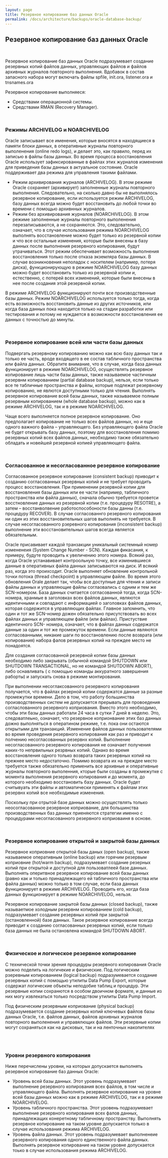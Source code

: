 ```yaml
---
layout: page
title: Резервное копирование баз данных Oracle
permalink: /docs/architecture/backups/oracle-database-backup/
---
```




<h2>Резервное копирование баз данных Oracle</h2><br/>

Резервное копирование баз данных Oracle подразумевает создание резервных копий файлов данных, управляющих файлов и файлов архивных журналов повторного выполнения.
Вдобавок в состав запасного набора могут включать файлы spfile, init.ora, listener.ora и tnsnames.ora


Резервное копирование выполняеся:


<ul>
<li>Средствами операционной системы. </li>
<li>Средствами RMAN (Recovery Manager). </li>
</ul>

<br/>
<h3>Режимы ARCHIVELOG  и NOARCHIVELOG</h3>


Oracle записывает все именения, которые вносятся в находящиеся в памяти блоки данных, в оперативные журналы повторного выполенения (online redo logs), и делает это, как правило, перед их записью в файлы базы данных. Во время процесса восстановления Oracle использует зафиксированные в файлах этих журналов изменения для приведения базы данных в актуальное состояние. Oracle поддерживает два режима для управления такими файлами.


<ul>
<li>Режим архивирования журналов (ARCHIVELOG). В этом режиме Oracle сохраняет (архивирует) заполненные журналы повторного выполнения. Следовательно, на сколько давно бы не выполнялось резервное копирование, если используется режим ARCHIVELOG, базу данных всегда можно будет восстановить до любой точки во времени с помощью архивнных журналов. </li>

<li>
Режим без архивирования журналов (NOARCHIVELOG). В этом режиме заполненные журналы повторного выполенения перезаписываются, а не сохраняются. Это, следовательно, означает, что в случае использования режима NOARCHIVELOG выполнять восстановление можно будет только из резервной копии и что все остальные изменения, которые были внесены в базу данных после выполнения резервного копирования, будут утрачиваться. Этот режим обеспечивает возможность выполнения восстановления только после отказа экземляра базы данных.  В случае возникновения неполадок с носителем (например, потеря диска), функционирующую в режиме NOARCHIVELOG базу данных можно будет восстановить только из резервной копии и, естественно, с потерей всех изменений, которые были внесены в нее после создания этой резервной копии. </li>
</ul>

В режиме ARCHIVELOG функционируют почти все производственные базы данных. Режим NOARCHIVELOG используется только  тогда, когда есть возможность восстановить данные из других источников, или когда база данных пока находится только на стадии разработки или тестирования и потому не нуждается в возможности восстановления ее данных с точностью до минуты.

<br/>
<h3>Резервное копирование всей или части базы данных</h3>


Подвергать резервному копированию можно как всю базу данных так и только ее часть, вроде входящего в ее состав табличного пространства или файла данных. Обратите внимание, что в случае, когда база данных функционирует в режиме NOARCHIVELOG, осуществлять резервное копирование лишь части базы данных, также называемое частичным резервнм копированием (partial database backup), нельзя, если только все те табличные пространства и файлы, которые подлежат  резервному копированию, не явлются доступными только для чтения.  Выполнять резервное копирование всей базы данных, также называемое полным резервным копированием (whole database backup), можно как в режиме ARCHIVELOG, так и в режиме NOARCHIVELOG.


Чаще всего выполняется полное резервное копирование. Оно предполагает копирование не только всех файлов данных, но и еще одного важного файла – управляющего.  Без управляющего файла Oracle не будет открывать базу данных, поэтому для восстановления помимо резервных копий всех файлов данных, необходимо также обязательно обладать и новейшей резервной копией управляющего файла.

<br/>
<h3>Согласованное и несогласованное резервное копирование</h3>



Согласованное резервное копирование (consistent backup) приводит к созданию согласованных резервных копий и не требует проводить процесс восстановления.  При применении резервной копии для восстановления базы данных или ее части (например, табличного пространства или файла данных), сначала обычно требуется проветси восстновление данных из резервной копии (т.е. процедуру RESOTRE), а затем – восстанволвение работоспособоности базы данны (т.е. процедуру RECOVER). В случае согласованнго резервного копирования ни один из этих восстановительных шагов выполнять не требуется. В случае несогласованного рзеревного копирования (inconsistent backup) выполнение эти восстановительных шагов всегда является обязательным.


Oracle присавивает каждой транзакции уникальный системный номер измененеия (System Change Number - SCN). Каждая фикасания, к примеру, будуте проводить к увеличению этого номера. Всякий раз, когда Oracle устанавивает контроольную точку, все изменившиеся данные в оперативных файла данных записываются на диск.  И всякий раз, когда это проихсодит. Oracle выполняет обновление контрольной точки потока (thread checkpoint) в управляющем файле. Во время этого обновления Orale делает так, чтобы все доступные для чтения и записи файлы данных и управляющие файлы соглаовались с одним и тем же SCN-номером. База данных считается согласованной тогда, когда SCN-номера, хранмые  в заголовках всех файлов данных, являются идентичными и совпадают с информацией о заголовках файлов данных, которая содержится в управляющих файлах. Главное запомнить, что один и тот же SCN-номер дожен обязательно присутствовать во всех файлах данных и управляющем файле (или файлах). Пристуствие идентичного SCN- номера, означает, что в файлах данных содержатся данные за один и тот же промежуток времени. Если данные являются согласованными, никакие шаги по восстановлению после возврата (или копирования) набора фалов резервных копий на преждее место не понадоятся.


Для создания согласованной резервной копии базы данных необходимо либо закрывать (обычной командой SHUTDOWN или SHUTDOWN TRANSACTIONAL, но не командой SHUTDOWN ABORT), либо оснавливать  ( с помощью команды аккуратного завершения раборты) и запускать снова в режиме монтирования.


При выполнении несоглаксованного резервного копирования получается, что в файлах резерной копии содержатся данные за разные промежутки времени. Дело в том, что работу большинства производственных систем не допускается прерывать для провоедения согласлованного резервного коприования. Вместо этого необходимо, чтобы эти базы данных работали 24 часа в сутки 7 дней в неделю. Это, следоватлеьно, означает, что резервное коприонвание этих баз данных дожно выполняться в оператином режиме, т.е. пока они остаются открытыми для транзакций.  Изменение файлов данных пользователями во время проведения резервного копирования  как раз и приводит к полчению несогласованных резервнх копий. Выполнение несогласованного резервного копирования не означает получения каких-то непрвильных резрвных  копий.  Однако во время восстановления одного только возврата таких резервных копий на прежнее место недостаточно. Помимо возврата их на преждее место требуется также обязательно применить все архивные и оперативные журналы повторного выполенния, кторые были созданы в промежутке с момента выполнения резервного копирования и до момента, до которого необходимо восстановить базу данных. Oracle будет считывуать эти файлы и автоматически применять к файлам этих резервнх копий все необходимые изменения.

Поскольку при отрытой базе данных можно осуществлять только неосогласованное резервное коприование, для большинства производственных баз данных приеняются стратегии именно с процедурами несогласованного резервного коприоваиня в основе.

<br/>
<h3>Резервное копирование открытой и закрытой базы данных</h3>


Резервное коприовние открытой базы даных (open backup), также называемое оперативным (online backup) или горячим резервым коприовние (hot/warm backup), подразумевает создание резерных копий при открытой и доступной для пользоватлеей базе данных. Выполнять оперитвное резервное копирование всей базы данных (равно как и только принадлежащего ей табличного пространства или файла данных) можно только в том случае, если база данных функционирует в режиме ARCHIVELOG. Проводить его, когда база данных функционирует в режиме NOARCHIVELOG, нельзя.

Резервное копирование закрытой базы данных (closed backup), также называетмое холодным резервнм копированием (cold backup), подразумевает создание резервных копий при закрытой (остановленной) базе данных. Такое резервное копирование всегда приводит к созданию согласованных резервных копий, если только база данных не была остановлена командой SHUTDOWN ABORT.

<br/>
<h3>Физическое и логическое резервное копирование</h3>


С технической точки зрения процедуры резервного копирования Oracle можно поделить на логичекие и физические. Под логическим рзеревным копированием (logical backup) подразумевается создание резервных копий с помощью утилиты Data Pump Export, которые содержат логические объекты неподобие таблиц и процедур. Эти резервные копии сохранются в особом двоичном формате,  и данные из них могу извлекаться только посредством утилиты Data Pump Import.


Под физическим резервным коприование (physical backup) подразумевается создание резервных копий ключевых файлов базы данных Oracle, т.е. файлов данных, файлов архивных журналов повторного выполенения и управялющих файлов. Эти резервные копии могут сохраняться как на дисковых, так и на ленточных накопителях<br/><br/>

<br/>
<h3>Уровни резервного копирования</h3>
Ниже перечислены уровни, на которых допускается выполнять резервное копирование баз данных Oracle:


<ul>
<li>Уровень всей базы данных. Этот уровень подразумевает выполнение резервного копирования всех файлов, в том числе и управляющего файла. Выполнять резервное копирование на уровне всей базы данных можно как в режиме ARCHIVELOG, так и в режиме NOARCHIVELOG. </li>
<li>Уровень табличного пространства. Этот уровень подразумевает выполнение резервного копирования всех фалов данных, принадлежащих конеретному табличному пространству. Выполнять резервное копирование на таком уровне допускается только в случае использования режима ARCHIVELOG. </li>
<li>Уровень файла данных. Этот уровень подразумевает выполненеие резервного копирования одного единственного файла данных. Выполнять резервное копирование на таком уровне допускается тоько в случае использования режима ARCHIVELOG. </li>
</ul>
